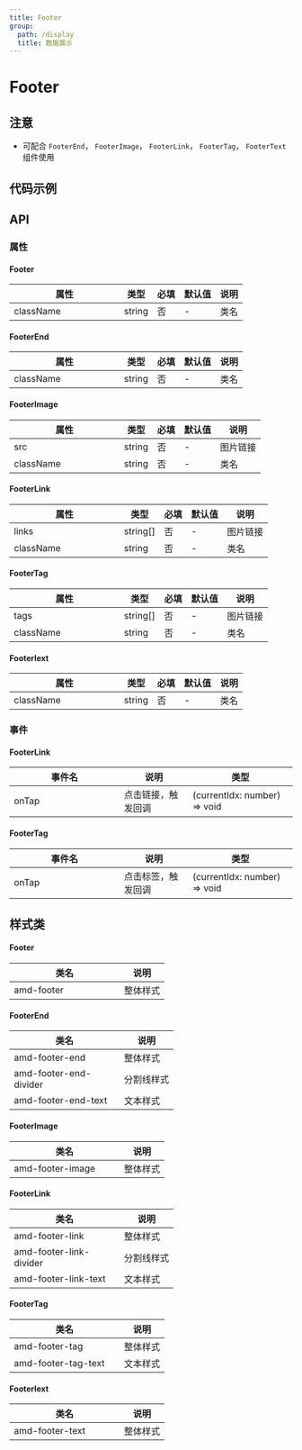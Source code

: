 ```yaml
---
title: Footer
group:
  path: /display
  title: 数据展示
---
```

# Footer

## 注意
- 可配合 `FooterEnd`， `FooterImage`， `FooterLink`， `FooterTag`， `FooterText` 组件使用

## 代码示例

<code src='../../demo/pages/Footer'></code>

## API
### 属性
#### Footer
| 属性 | 类型 | 必填 | 默认值 | 说明 |
| -----|-----|-----|-----|----- |
| className | string | 否 | - | 类名 |

#### FooterEnd
| 属性 | 类型 | 必填 | 默认值 | 说明 |
| -----|-----|-----|-----|----- |
| className | string | 否 | - | 类名 |

#### FooterImage
| 属性 | 类型 | 必填 | 默认值 | 说明 |
| -----|-----|-----|-----|----- |
| src | string | 否 | - | 图片链接 |
| className | string | 否 | - | 类名 |

#### FooterLink
| 属性 | 类型 | 必填 | 默认值 | 说明 |
| -----|-----|-----|-----|----- |
| links | string[] | 否 | - | 图片链接 |
| className | string | 否 | - | 类名 |

#### FooterTag
| 属性 | 类型 | 必填 | 默认值 | 说明 |
| -----|-----|-----|-----|----- |
| tags | string[] | 否 | - | 图片链接 |
| className | string | 否 | - | 类名 |

#### FooterIext
| 属性 | 类型 | 必填 | 默认值 | 说明 |
| -----|-----|-----|-----|----- |
| className | string | 否 | - | 类名 |

### 事件

#### FooterLink
| 事件名 | 说明 | 类型 |
| -----|-----|-----|
| onTap | 点击链接，触发回调 | (currentIdx: number) => void|

#### FooterTag
| 事件名 | 说明 | 类型 |
| -----|-----|-----|
| onTap | 点击标签，触发回调 |(currentIdx: number) => void|

## 样式类
#### Footer
| 类名                       | 说明             |
| -------------------------- | ---------------- |
| amd-footer            | 整体样式         |

#### FooterEnd
| 类名                       | 说明             |
| -------------------------- | ---------------- |
| amd-footer-end           | 整体样式         |
| amd-footer-end-divider          | 分割线样式        |
| amd-footer-end-text           | 文本样式         |

#### FooterImage
| 类名                       | 说明             |
| -------------------------- | ---------------- |
| amd-footer-image          | 整体样式         |

#### FooterLink
| 类名                       | 说明             |
| -------------------------- | ---------------- |
| amd-footer-link          | 整体样式         |
| amd-footer-link-divider         | 分割线样式         |
| amd-footer-link-text         | 文本样式         |

#### FooterTag
| 类名                       | 说明             |
| -------------------------- | ---------------- |
| amd-footer-tag         | 整体样式         |
| amd-footer-tag-text        | 文本样式       |

#### FooterIext
| 类名                       | 说明             |
| -------------------------- | ---------------- |
| amd-footer-text        | 整体样式         |

<style> 
table th:first-of-type { width: 180px; } 
.__dumi-default-layout-content article table:first-of-type th:nth-of-type(2)  {
    width: 140px
} 
.__dumi-default-layout-content article table:first-of-type th:nth-of-type(3)  {
    width: 30px
} 
.__dumi-default-layout-content article table:first-of-type th:nth-of-type(4)  {
    width: 50px
} 
.__dumi-default-layout-content article table:nth-of-type(2) th:nth-of-type(2)  {
    width: 140px
} 
.__dumi-default-layout-content article table:nth-of-type(2) th:nth-of-type(3)  {
    width: 30px
} 
.__dumi-default-layout-content article table:nth-of-type(2) th:nth-of-type(4)  {
    width: 50px
} 
.__dumi-default-layout-content article table:nth-of-type(3) th:nth-of-type(2)  {
    width: 140px
} 
.__dumi-default-layout-content article table:nth-of-type(3) th:nth-of-type(3)  {
    width: 30px
} 
.__dumi-default-layout-content article table:nth-of-type(3) th:nth-of-type(4)  {
    width: 50px
}
.__dumi-default-layout-content article table:nth-of-type(4) th:nth-of-type(2)  {
    width: 140px
} 
.__dumi-default-layout-content article table:nth-of-type(4) th:nth-of-type(3)  {
    width: 30px
} 
.__dumi-default-layout-content article table:nth-of-type(4) th:nth-of-type(4)  {
    width: 50px
}
.__dumi-default-layout-content article table:nth-of-type(5) th:nth-of-type(2)  {
    width: 140px
} 
.__dumi-default-layout-content article table:nth-of-type(5) th:nth-of-type(3)  {
    width: 30px
} 
.__dumi-default-layout-content article table:nth-of-type(5) th:nth-of-type(4)  {
    width: 50px
}
.__dumi-default-layout-content article table:nth-of-type(6) th:nth-of-type(2)  {
    width: 140px
} 
.__dumi-default-layout-content article table:nth-of-type(6) th:nth-of-type(3)  {
    width: 30px
} 
.__dumi-default-layout-content article table:nth-of-type(6) th:nth-of-type(4)  {
    width: 50px
}
</style> 